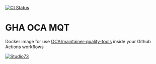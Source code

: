 [![CI Status](https://github.com/Studio73/gha-oca-mqt/workflows/CI/badge.svg)](https://github.com/Studio73/gha-oca-mqt/actions)

GHA OCA MQT
===========

Docker image for use [OCA/maintainer-quality-tools](https://github.com/OCA/maintainer-quality-tools) inside your Github Actions workflows

[![Studio73](https://www.studio73.es/logo.png)](https://www.studio73.es)